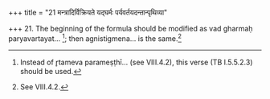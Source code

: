 +++
title = "21 मन्त्रादिर्विक्रियते यद्घर्मः पर्यवर्तयदन्तान्पृथिव्या"

+++
21. The beginning of the formula should be modified as vad gharmaḥ paryavartayat... [^1]; then agnistigmena... is the same.[^2]  


[^1]: Instead of r̥tameva parameṣṭhī... (see VIII.4.2), this verse (TB I.5.5.2.3) should be used.  

[^2]: See VIII.4.2.
